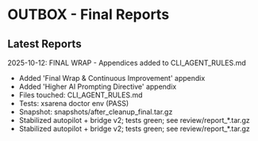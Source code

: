 # OUTBOX - Final Reports

## Latest Reports

2025-10-12: FINAL WRAP - Appendices added to CLI_AGENT_RULES.md
  - Added 'Final Wrap & Continuous Improvement' appendix
  - Added 'Higher AI Prompting Directive' appendix
  - Files touched: CLI_AGENT_RULES.md
  - Tests: xsarena doctor env (PASS)
  - Snapshot: snapshots/after_cleanup_final.tar.gz
- Stabilized autopilot + bridge v2; tests green; see review/report_*.tar.gz
- Stabilized autopilot + bridge v2; tests green; see review/report_*.tar.gz

